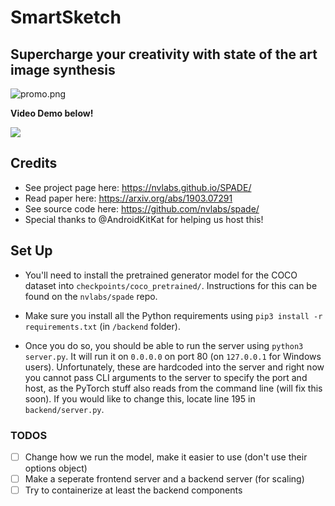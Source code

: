 # SmartSketch

## Supercharge your creativity with state of the art image synthesis

![promo.png](docs/promo.png)

**Video Demo below!**

[![](http://img.youtube.com/vi/HfsO59TCnq8/0.jpg)](http://www.youtube.com/watch?v=HfsO59TCnq8 "AI Background Landscape Painting Using SmartSketch XYZ")

## Credits

- See project page here: https://nvlabs.github.io/SPADE/
- Read paper here: https://arxiv.org/abs/1903.07291
- See source code here: https://github.com/nvlabs/spade/
- Special thanks to @AndroidKitKat for helping us host this!

## Set Up

- You'll need to install the pretrained generator model for the COCO dataset into `checkpoints/coco_pretrained/`. Instructions for this can be found on the `nvlabs/spade` repo.

- Make sure you install all the Python requirements using `pip3 install -r requirements.txt` (in `/backend` folder).     

- Once you do so, you should be able to run the server using `python3 server.py`. It will run it on `0.0.0.0` on port 80 (on `127.0.0.1` for Windows users). Unfortunately, these are hardcoded into the server and right now you cannot pass CLI arguments to the server to specify the port and host, as the PyTorch stuff also reads from the command line (will fix this soon). If you would like to change this, locate line 195 in `backend/server.py`.



### TODOS

- [ ] Change how we run the model, make it easier to use (don't use their options object)
- [ ] Make a seperate frontend server and a backend server (for scaling)
- [ ] Try to containerize at least the backend components
